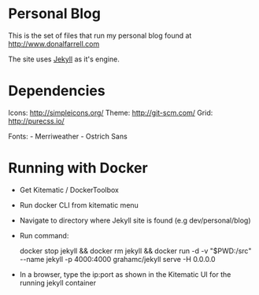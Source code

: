 # Personal Blog

This is the set of files that run my personal blog found at http://www.donalfarrell.com

The site uses [Jekyll](https://github.com/mojombo/jekyll) as it's engine.

# Dependencies

Icons: http://simpleicons.org/
Theme: http://git-scm.com/
Grid: http://purecss.io/

Fonts:
	- Merriweather
	- Ostrich Sans

# Running with Docker

* Get Kitematic / DockerToolbox
* Run docker CLI from kitematic menu
* Navigate to directory where Jekyll site is found (e.g dev/personal/blog)
* Run command:

	docker stop jekyll && docker rm jekyll && docker run -d -v "$PWD:/src" --name jekyll -p 4000:4000 grahamc/jekyll serve -H 0.0.0.0

* In a browser, type the ip:port as shown in the Kitematic UI for the running jekyll container

